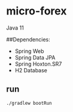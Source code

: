 # micro-forex
Java 11

##Dependencies:

- Spring Web
- Spring Data JPA
- Spring Hoxton.SR7
- H2 Database

## run
`./gradlew bootRun`